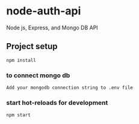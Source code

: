 # node-auth-api
Node js, Express, and Mongo DB API

## Project setup
```
npm install
```

### to connect mongo db 
```
Add your mongodb connection string to .env file
```

### start hot-reloads for development
```
npm start
```
